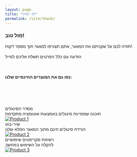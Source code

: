 ```yaml
---
layout: page
title: "דף תודה"
permalink: /site/thank/
---
```


<h3>מזל טוב!</h3>
<div class="message-container">
  <p class="message">
    תודה לכם על שקניתם את המאגר,
    אתם תצורפו למאגר תוך מספר דקות!<br><br>
    הודעה עם כלל הפרטים תשלח אליכם למייל
  </p>
  <br>
  <h4>נסו גם את המוצרים החינמיים שלנו:</h4><br><br><br><br>
</div>

<div class="get-container">
  <div class="get-square">
    <div class="get-title">מסדר הסינגלים</div>
    <div class="get-description">תוכנה שממיינת סינגלים באמצעות אוטומציה מתקדמת</div>
    <a href="https://nhlocal.github.io/Singles-Sorter?utm_source=thank-page&utm_medium=site" target="_blank">
      <img src="https://nhlocal.github.io/Singles-Sorter/src/core/assets/icon.png" alt="Product 1">
    </a>
  </div>
  <div class="get-square">
    <div class="get-title">שיר-בוט</div>
    <div class="get-description">הורדת סינגלים חינם מתוך המאגר המלא שלנו</div>
    <a href="https://nhlocal.github.io/shir-bot?utm_source=thank-page&utm_medium=site" target="_blank">
      <img src="{{ site.baseurl }}/assets/images/logo.png" alt="Product 2">
    </a>
  </div>
  <div class="get-square">
    <div class="get-title">רשימת סקריפטים שימושיים</div>
    <div class="get-description">להקלה על השימוש במחשב</div>
    <a href="https://nhlocal.github.io?utm_source=thank-page&utm_medium=site" target="_blank">
      <img src="https://nhlocal.github.io/NH.LOCAL.jpg" alt="Product 3">
    </a>
  </div>
</div>

